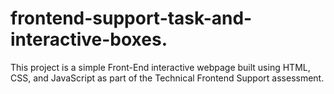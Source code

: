 # frontend-support-task-and-interactive-boxes.
This project is a simple Front-End interactive webpage built using HTML, CSS, and JavaScript as part of the Technical Frontend Support assessment.
